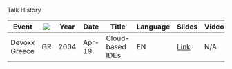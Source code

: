 Talk History

| Event | ![](https://openmoji.org/library/emoji-1F30D/) | Year | Date | Title | Language | Slides | Video | Pics |
| ----- | ------- | ---- | -----| ----- | -------- | ------ | ----- | ---- |
| Devoxx Greece | GR | 2004 | Apr-19 | Cloud-based IDEs | EN | [Link](https://speakerdeck.com/maeddes/cloud-and-container-based-integrated-development-environments) |  N/A | N/A |